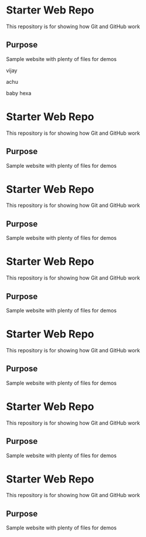 # Starter Web Repo

This repository is for showing how Git and GitHub work

## Purpose

Sample website with plenty of files for demos


vijay

achu

baby
hexa

# Starter Web Repo

This repository is for showing how Git and GitHub work

## Purpose

Sample website with plenty of files for demos


# Starter Web Repo

This repository is for showing how Git and GitHub work

## Purpose

Sample website with plenty of files for demos




# Starter Web Repo

This repository is for showing how Git and GitHub work

## Purpose

Sample website with plenty of files for demos


# Starter Web Repo

This repository is for showing how Git and GitHub work

## Purpose

Sample website with plenty of files for demos

# Starter Web Repo

This repository is for showing how Git and GitHub work

## Purpose

Sample website with plenty of files for demos


# Starter Web Repo

This repository is for showing how Git and GitHub work

## Purpose

Sample website with plenty of files for demos
